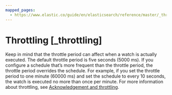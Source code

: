 ```yaml
---
mapped_pages:
  - https://www.elastic.co/guide/en/elasticsearch/reference/master/_throttling.html
---
```


# Throttling [_throttling]

Keep in mind that the throttle period can affect when a watch is actually executed. The default throttle period is five seconds (5000 ms). If you configure a schedule that’s more frequent than the throttle period, the throttle period overrides the schedule. For example, if you set the throttle period to one minute (60000 ms) and set the schedule to every 10 seconds, the watch is executed no more than once per minute. For more information about throttling, see [Acknowledgement and throttling](actions.md#actions-ack-throttle).

